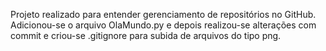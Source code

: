 Projeto realizado para entender gerenciamento de repositórios no GitHub. Adicionou-se o arquivo OlaMundo.py e depois realizou-se alterações com commit e criou-se .gitignore para subida de arquivos do tipo png.
